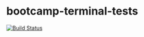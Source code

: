 # bootcamp-terminal-tests
[![Build Status](https://app.travis-ci.com/nguThapelo/bootcamp-terminal-tests.svg?branch=gh-pages)](https://app.travis-ci.com/nguThapelo/bootcamp-terminal-tests)
